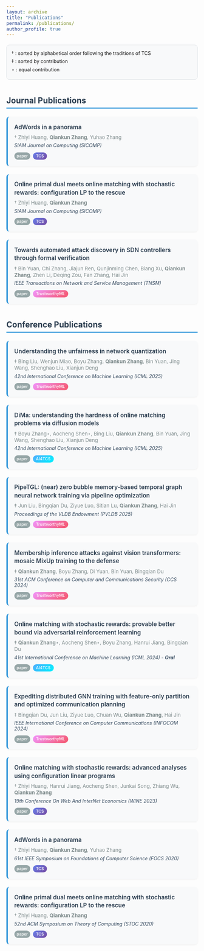 ```yaml
---
layout: archive
title: "Publications"
permalink: /publications/
author_profile: true
---
```


<style>
/* Research Theme Tags */
.theme-tags {
  margin-bottom: 2em;
  text-align: center;
}

.theme-tag {
  display: inline-block;
  padding: 0.5em 1.2em;
  border-radius: 25px;
  font-size: 0.9em;
  font-weight: 600;
  margin: 0.3em 0.5em;
  color: white;
  text-decoration: none;
  box-shadow: 0 2px 4px rgba(0,0,0,0.1);
  transition: transform 0.2s ease;
}

.theme-tag:hover {
  transform: translateY(-2px);
  box-shadow: 0 4px 8px rgba(0,0,0,0.15);
}

.theme-tag.tcs {
  background: linear-gradient(135deg, #667eea 0%, #764ba2 100%);
}

.theme-tag.trustworthy-ml {
  background: linear-gradient(135deg, #f093fb 0%, #f5576c 100%);
}

.theme-tag.ai4tcs {
  background: linear-gradient(135deg, #4facfe 0%, #00f2fe 100%);
}

/* Author Order Legend */
.author-legend {
  background: #f8f9fa;
  border: 1px solid #dee2e6;
  border-radius: 8px;
  padding: 1em;
  margin: 1.5em 0;
  font-size: 0.9em;
  line-height: 1.4;
}

.author-legend h4 {
  margin: 0 0 0.5em 0;
  color: #2c3e50;
  font-size: 1em;
}

.legend-item {
  margin-bottom: 0.3em;
}

/* Publication Entry Styles */
.publication-entry {
  margin-bottom: 1.5em;
  padding: 1.2em;
  background: #f8f9fa;
  border-radius: 8px;
  border-left: 4px solid #3498db;
  box-shadow: 0 2px 4px rgba(0,0,0,0.05);
  transition: all 0.3s ease;
}

.publication-entry:hover {
  box-shadow: 0 4px 12px rgba(0,0,0,0.1);
  transform: translateY(-2px);
}

.publication-title {
  font-size: 1.1em;
  font-weight: 600;
  margin-bottom: 0.5em;
  line-height: 1.4;
}

.publication-title a {
  color: #2c3e50;
  text-decoration: none;
}

.publication-title a:hover {
  color: #3498db;
}

.publication-authors {
  color: #7f8c8d;
  font-size: 0.95em;
  margin-bottom: 0.4em;
  line-height: 1.3;
}

.publication-venue {
  color: #34495e;
  font-size: 0.9em;
  margin-bottom: 0.8em;
  font-style: italic;
}

.publication-tags {
  display: flex;
  flex-wrap: wrap;
  gap: 0.5em;
  align-items: center;
}

.paper-tag {
  background: #95a5a6;
  color: white;
  padding: 0.3em 0.6em;
  border-radius: 15px;
  font-size: 0.75em;
  font-weight: 500;
}

.research-tag {
  padding: 0.3em 0.8em;
  border-radius: 15px;
  font-size: 0.75em;
  font-weight: 500;
  color: white;
}

.research-tag.tcs {
  background: linear-gradient(135deg, #667eea 0%, #764ba2 100%);
}

.research-tag.trustworthy-ml {
  background: linear-gradient(135deg, #f093fb 0%, #f5576c 100%);
}

.research-tag.ai4tcs {
  background: linear-gradient(135deg, #4facfe 0%, #00f2fe 100%);
}

.section-title {
  color: #2c3e50;
  font-size: 1.5em;
  border-bottom: 3px solid #3498db;
  padding-bottom: 0.3em;
  margin-bottom: 1em;
  margin-top: 2em;
}

/* Special formatting for author symbols */
.corresponding-author {
  color: #e74c3c;
  font-weight: bold;
}

.equal-contribution {
  color: #f39c12;
}

@media screen and (max-width: 768px) {
  .publication-entry {
    padding: 0.8em;
    margin-bottom: 1em;
  }
  
  .publication-title {
    font-size: 1em;
  }
  
  .theme-tags {
    text-align: left;
  }
  
  .theme-tag {
    margin: 0.2em 0.3em 0.2em 0;
    padding: 0.4em 1em;
    font-size: 0.85em;
  }
  
  .author-legend {
    padding: 0.8em;
    font-size: 0.85em;
  }
}
</style>

<div class="author-legend">
  <div class="legend-item">† : sorted by alphabetical order following the traditions of TCS</div>
  <div class="legend-item">‡ : sorted by contribution</div>
  <div class="legend-item">⋆ : equal contribution</div>
</div>

<h2 class="section-title">Journal Publications</h2>

<div class="publication-entry">
  <div class="publication-title">
    <a href="https://epubs.siam.org/doi/abs/10.1137/22M1478896" target="_blank">AdWords in a panorama</a>
  </div>
  <div class="publication-authors">
    † Zhiyi Huang, <b>Qiankun Zhang</b>, Yuhao Zhang
  </div>
  <div class="publication-venue">
    SIAM Journal on Computing (SICOMP)
  </div>
  <div class="publication-tags">
    <span class="paper-tag">paper</span>
    <span class="research-tag tcs">TCS</span>
  </div>
</div>

<div class="publication-entry">
  <div class="publication-title">
    <a href="https://epubs.siam.org/doi/abs/10.1137/22M1478896" target="_blank">Online primal dual meets online matching with stochastic rewards: configuration LP to the rescue</a>
  </div>
  <div class="publication-authors">
    † Zhiyi Huang, <b>Qiankun Zhang</b>
  </div>
  <div class="publication-venue">
    SIAM Journal on Computing (SICOMP)
  </div>
  <div class="publication-tags">
    <span class="paper-tag">paper</span>
    <span class="research-tag tcs">TCS</span>
  </div>
</div>

<div class="publication-entry">
  <div class="publication-title">
    <a href="https://ieeexplore.ieee.org/abstract/document/10494990" target="_blank">Towards automated attack discovery in SDN controllers through formal verification</a>
  </div>
  <div class="publication-authors">
    ‡ Bin Yuan, Chi Zhang, Jiajun Ren, Qunjinming Chen, Biang Xu, <b>Qiankun Zhang</b>, Zhen Li, Deqing Zou, Fan Zhang, Hai Jin
  </div>
  <div class="publication-venue">
    IEEE Transactions on Network and Service Management (TNSM)
  </div>
  <div class="publication-tags">
    <span class="paper-tag">paper</span>
    <span class="research-tag trustworthy-ml">TrustworthyML</span>
  </div>
</div>

<h2 class="section-title">Conference Publications</h2>

<div class="publication-entry">
  <div class="publication-title">
    <a href="https://icml.cc/virtual/2025/poster/43689" target="_blank">Understanding the unfairness in network quantization</a>
  </div>
  <div class="publication-authors">
    ‡ Bing Liu, Wenjun Miao, Boyu Zhang, <b>Qiankun Zhang</b>, Bin Yuan, Jing Wang, Shenghao Liu, Xianjun Deng
  </div>
  <div class="publication-venue">
    42nd International Conference on Machine Learning (ICML 2025)
  </div>
  <div class="publication-tags">
    <span class="paper-tag">paper</span>
    <span class="research-tag trustworthy-ml">TrustworthyML</span>
  </div>
</div>

<div class="publication-entry">
  <div class="publication-title">
    <a href="https://icml.cc/virtual/2025/poster/45746" target="_blank">DiMa: understanding the hardness of online matching problems via diffusion models</a>
  </div>
  <div class="publication-authors">
    ‡ Boyu Zhang⋆, Aocheng Shen⋆, Bing Liu, <b>Qiankun Zhang</b>, Bin Yuan, Jing Wang, Shenghao Liu, Xianjun Deng
  </div>
  <div class="publication-venue">
    42nd International Conference on Machine Learning (ICML 2025)
  </div>
  <div class="publication-tags">
    <span class="paper-tag">paper</span>
    <span class="research-tag ai4tcs">AI4TCS</span>
  </div>
</div>

<div class="publication-entry">
  <div class="publication-title">
    <a href="#" target="_blank">PipeTGL: (near) zero bubble memory-based temporal graph neural network training via pipeline optimization</a>
  </div>
  <div class="publication-authors">
    ‡ Jun Liu, Bingqian Du, Ziyue Luo, Sitian Lu, <b>Qiankun Zhang</b>, Hai Jin
  </div>
  <div class="publication-venue">
    Proceedings of the VLDB Endowment (PVLDB 2025)
  </div>
  <div class="publication-tags">
    <span class="paper-tag">paper</span>
    <span class="research-tag trustworthy-ml">TrustworthyML</span>
  </div>
</div>

<div class="publication-entry">
  <div class="publication-title">
    <a href="https://dl.acm.org/doi/abs/10.1145/3658644.3690268" target="_blank">Membership inference attacks against vision transformers: mosaic MixUp training to the defense</a>
  </div>
  <div class="publication-authors">
    ‡ <b>Qiankun Zhang</b>, Boyu Zhang, Di Yuan, Bin Yuan, Bingqian Du
  </div>
  <div class="publication-venue">
    31st ACM Conference on Computer and Communications Security (CCS 2024)
  </div>
  <div class="publication-tags">
    <span class="paper-tag">paper</span>
    <span class="research-tag trustworthy-ml">TrustworthyML</span>
  </div>
</div>

<div class="publication-entry">
  <div class="publication-title">
    <a href="https://dl.acm.org/doi/10.5555/3692070.3694542" target="_blank">Online matching with stochastic rewards: provable better bound via adversarial reinforcement learning</a>
  </div>
  <div class="publication-authors">
    ‡ <b>Qiankun Zhang</b>⋆, Aocheng Shen⋆, Boyu Zhang, Hanrui Jiang, Bingqian Du
  </div>
  <div class="publication-venue">
    41st International Conference on Machine Learning (ICML 2024) - <b>Oral</b>
  </div>
  <div class="publication-tags">
    <span class="paper-tag">paper</span>
    <span class="research-tag ai4tcs">AI4TCS</span>
  </div>
</div>

<div class="publication-entry">
  <div class="publication-title">
    <a href="https://ieeexplore.ieee.org/document/10621137" target="_blank">Expediting distributed GNN training with feature-only partition and optimized communication planning</a>
  </div>
  <div class="publication-authors">
    ‡ Bingqian Du, Jun Liu, Ziyue Luo, Chuan Wu, <b>Qiankun Zhang</b>, Hai Jin
  </div>
  <div class="publication-venue">
    IEEE International Conference on Computer Communications (INFOCOM 2024)
  </div>
  <div class="publication-tags">
    <span class="paper-tag">paper</span>
    <span class="research-tag trustworthy-ml">TrustworthyML</span>
  </div>
</div>

<div class="publication-entry">
  <div class="publication-title">
    <a href="https://link.springer.com/chapter/10.1007/978-3-031-48974-7_22" target="_blank">Online matching with stochastic rewards: advanced analyses using configuration linear programs</a>
  </div>
  <div class="publication-authors">
    † Zhiyi Huang, Hanrui Jiang, Aocheng Shen, Junkai Song, Zhiang Wu, <b>Qiankun Zhang</b> 
  </div>
  <div class="publication-venue">
    19th Conference On Web And InterNet Economics (WINE 2023)
  </div>
  <div class="publication-tags">
    <span class="paper-tag">paper</span>
    <span class="research-tag tcs">TCS</span>
  </div>
</div>

<div class="publication-entry">
  <div class="publication-title">
    <a href="https://arxiv.org/abs/2009.04114" target="_blank">AdWords in a panorama</a>
  </div>
  <div class="publication-authors">
    † Zhiyi Huang, <b>Qiankun Zhang</b>, Yuhao Zhang
  </div>
  <div class="publication-venue">
    61st IEEE Symposium on Foundations of Computer Science (FOCS 2020)
  </div>
  <div class="publication-tags">
    <span class="paper-tag">paper</span>
    <span class="research-tag tcs">TCS</span>
  </div>
</div>

<div class="publication-entry">
  <div class="publication-title">
    <a href="https://arxiv.org/abs/2002.01802" target="_blank">Online primal dual meets online matching with stochastic rewards: configuration LP to the rescue</a>
  </div>
  <div class="publication-authors">
    † Zhiyi Huang, <b>Qiankun Zhang</b>
  </div>
  <div class="publication-venue">
    52nd ACM Symposium on Theory of Computing (STOC 2020)
  </div>
  <div class="publication-tags">
    <span class="paper-tag">paper</span>
    <span class="research-tag tcs">TCS</span>
  </div>
</div>